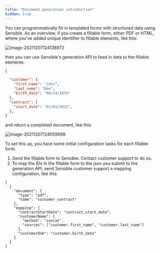 ```yaml
---
title: "Document generation introduction"
hidden: true
---
```


 You can programmatically fill in templated forms with structured data using Sensible. As an overview, if you create a fillable form, either PDF or HTML, where you've added unique identifier to fillable elements, like this: 

![image-20211207124138972](C:\Users\franc\AppData\Roaming\Typora\typora-user-images\image-20211207124138972.png)

then you can use Sensible's generation API to feed in data to the fillable elements:

```json
{

  "customer": {
    "first_name": "John",
    "last_name": "Doe",
    "birth_date": "06/24/1979"
  },
  "contract": {
    "start_date": "01/01/2022",
  },
}


```

and return a completed document, like this:

![image-20211207124059598](C:\Users\franc\AppData\Roaming\Typora\typora-user-images\image-20211207124059598.png)

To set this up, you have some initial configuration tasks for each fillable form:

1. Send the fillable form to Sensible. Contact customer support to do so.
2. To map the IDs in the fillable form to the json you submit to the generation API, send Sensible customer support a mapping configuration, like this:

```
[
  {
    "document": {
      "type": "pdf",
      "name": "customer_contract"
    },
    "mapping": {
      "contractStartDate": "contract.start_date",
      "customerName": {
        "method": "concat",
        "sources": ["customer.first_name", "customer.last_name"]
      },
      "customerDob": "customer.birth_date"
    }
  }
]

```

